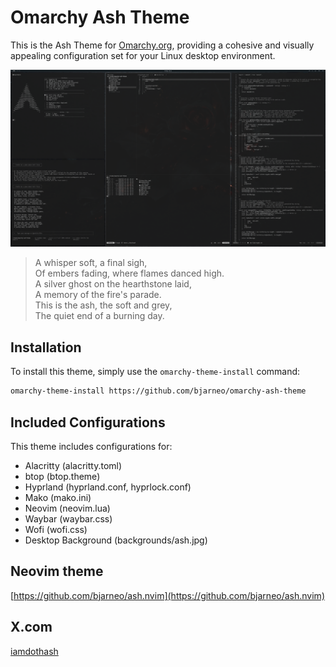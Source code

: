 # Omarchy Ash Theme

This is the Ash Theme for [Omarchy.org](https://omarchy.org), providing a cohesive and visually appealing configuration set for your Linux desktop environment.

<p align="center">
  <img src="theme.png" alt="Ash Theme Preview">
</p>

>A whisper soft, a final sigh,  
>Of embers fading, where flames danced high.  
>A silver ghost on the hearthstone laid,  
>A memory of the fire's parade.  
>This is the ash, the soft and grey,  
>The quiet end of a burning day.  

## Installation

To install this theme, simply use the `omarchy-theme-install` command:

```bash
omarchy-theme-install https://github.com/bjarneo/omarchy-ash-theme
```

## Included Configurations

This theme includes configurations for:

- Alacritty (alacritty.toml)
- btop (btop.theme)
- Hyprland (hyprland.conf, hyprlock.conf)
- Mako (mako.ini)
- Neovim (neovim.lua)
- Waybar (waybar.css)
- Wofi (wofi.css)
- Desktop Background (backgrounds/ash.jpg)

## Neovim theme
[https://github.com/bjarneo/ash.nvim](https://github.com/bjarneo/ash.nvim)

## X.com
[iamdothash](https://x.com/iamdothash)
